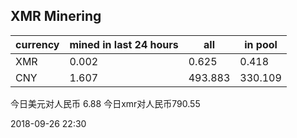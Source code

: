 ## XMR Minering

|currency|mined in last 24 hours|all|in pool|
|---|---|---|---|
|XMR|0.002|0.625|0.418|
|CNY|1.607|493.883|330.109|

今日美元对人民币 6.88	今日xmr对人民币790.55


2018-09-26 22:30